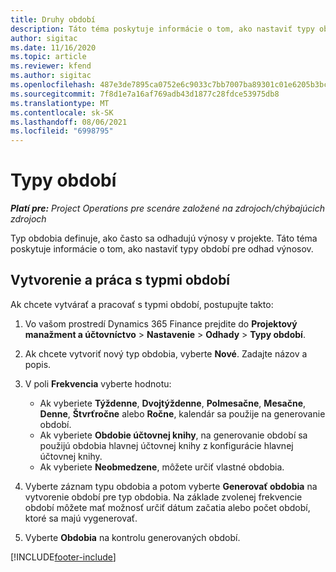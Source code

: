 ```yaml
---
title: Druhy období
description: Táto téma poskytuje informácie o tom, ako nastaviť typy období pre odhad výnosov.
author: sigitac
ms.date: 11/16/2020
ms.topic: article
ms.reviewer: kfend
ms.author: sigitac
ms.openlocfilehash: 487e3de7895ca0752e6c9033c7bb7007ba89301c01e6205b3bc8a7d750724bc9
ms.sourcegitcommit: 7f8d1e7a16af769adb43d1877c28fdce53975db8
ms.translationtype: MT
ms.contentlocale: sk-SK
ms.lasthandoff: 08/06/2021
ms.locfileid: "6998795"
---
```

# <a name="period-types"></a>Typy období

_**Platí pre:** Project Operations pre scenáre založené na zdrojoch/chýbajúcich zdrojoch_

Typ obdobia definuje, ako často sa odhadujú výnosy v projekte. Táto téma poskytuje informácie o tom, ako nastaviť typy období pre odhad výnosov. 

## <a name="create-and-work-with-period-types"></a>Vytvorenie a práca s typmi období
Ak chcete vytvárať a pracovať s typmi období, postupujte takto:

1. Vo vašom prostredí Dynamics 365 Finance prejdite do **Projektový manažment a účtovníctvo** > **Nastavenie** > **Odhady** > **Typy období**.
2. Ak chcete vytvoriť nový typ obdobia, vyberte **Nové**. Zadajte názov a popis.
3. V poli **Frekvencia** vyberte hodnotu:

    - Ak vyberiete **Týždenne**, **Dvojtýždenne**, **Polmesačne**, **Mesačne**, **Denne**, **Štvrťročne** alebo **Ročne**, kalendár sa použije na generovanie období. 
    - Ak vyberiete **Obdobie účtovnej knihy**, na generovanie období sa použijú obdobia hlavnej účtovnej knihy z konfigurácie hlavnej účtovnej knihy.
    - Ak vyberiete **Neobmedzene**, môžete určiť vlastné obdobia.
4. Vyberte záznam typu obdobia a potom vyberte **Generovať obdobia** na vytvorenie období pre typ obdobia. Na základe zvolenej frekvencie období môžete mať možnosť určiť dátum začatia alebo počet období, ktoré sa majú vygenerovať.
5. Vyberte **Obdobia** na kontrolu generovaných období.



[!INCLUDE[footer-include](../includes/footer-banner.md)]